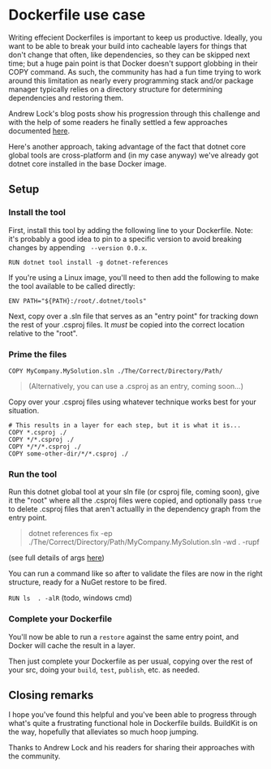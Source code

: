 # Dockerfile use case

Writing effecient Dockerfiles is important to keep us productive. Ideally, you want to be able to break your build into cacheable layers for things that don't change that often, like dependencies, so they can be skipped next time; but a huge pain point is that Docker doesn't support globbing in their COPY command. As such, the community has had a fun time trying to work around this limitation as nearly every programming stack and/or package manager typically relies on a directory structure for determining dependencies and restoring them.  

Andrew Lock's blog posts show his progression through this challenge and with the help of some readers he finally settled a few approaches documented 
[here](https://andrewlock.net/optimising-asp-net-core-apps-in-docker-avoiding-manually-copying-csproj-files-part-2/).

Here's another approach, taking advantage of the fact that dotnet core global tools are cross-platform and (in my case anyway) we've already got dotnet core installed in the base Docker image.

## Setup

### Install the tool
First, install this tool by adding the following line to your Dockerfile.
Note: it's probably a good idea to pin to a specific version to avoid breaking changes by appending ` --version 0.0.x`.

`RUN dotnet tool install -g dotnet-references`

If you're using a Linux image, you'll need to then add the following to make the tool available to be called directly:

`ENV PATH="${PATH}:/root/.dotnet/tools"`

Next, copy over a .sln file that serves as an "entry point" for tracking down the rest of your .csproj files. It *must* be copied into the correct location relative to the "root".

### Prime the files
`COPY MyCompany.MySolution.sln ./The/Correct/Directory/Path/`

> (Alternatively, you can use a .csproj as an entry, coming soon...)

Copy over your .csproj files using whatever technique works best for your situation.

```
# This results in a layer for each step, but it is what it is...
COPY *.csproj ./
COPY */*.csproj ./
COPY */*/*.csproj ./
COPY some-other-dir/*/*.csproj ./
```

### Run the tool
Run this dotnet global tool at your sln file (or csproj file, coming soon), give it the "root" where all the .csproj files were copied, and optionally pass `true` to delete .csproj files that aren't actuallly in the dependency graph from the entry point.
> dotnet references fix -ep ./The/Correct/Directory/Path/MyCompany.MySolution.sln -wd . -rupf

(see full details of args [here](../README.md))

You can run a command like so after to validate the files are now in the right structure, ready for a NuGet restore to be fired.

`RUN ls  . -alR`
(todo, windows cmd)

### Complete your Dockerfile

You'll now be able to run a `restore` against the same entry point, and Docker will cache the result in a layer.

Then just complete your Dockerfile as per usual, copying over the rest of your src, doing your `build`, `test`, `publish`, etc. as needed.

## Closing remarks

I hope you've found this helpful and you've been able to progress through what's quite a frustrating functional hole in Dockerfile builds. BuildKit is on the way, hopefully that alleviates so much hoop jumping.

Thanks to Andrew Lock and his readers for sharing their approaches with the community. 
